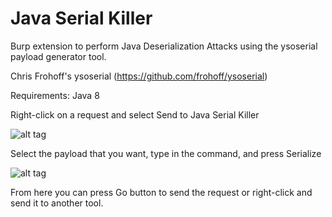 Java Serial Killer
=========

Burp extension to perform Java Deserialization Attacks using the ysoserial payload generator tool.

Chris Frohoff's ysoserial (https://github.com/frohoff/ysoserial)

Requirements: Java 8 

Right-click on a request and select Send to Java Serial Killer

![alt tag](https://blog.netspi.com/wp-content/uploads/2016/03/img_56d5dddfa31e3.png)

Select the payload that you want, type in the command, and press Serialize

![alt tag](https://blog.netspi.com/wp-content/uploads/2016/03/img_56d5de37cf801.png)

From here you can press Go button to send the request or right-click and send it to another tool.
